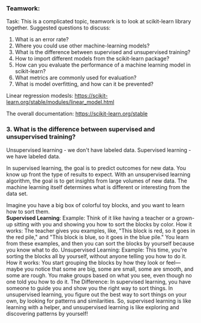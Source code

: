 ### Teamwork:
Task: This is a complicated topic, teamwork is to look at scikit-learn library together. Suggested questions to discuss:
1. What is an error rate?
2. Where you could use other machine-learning models?
3. What is the difference between supervised and unsupervised training?
4. How to import different models from the scikit-learn package?
5. How can you evaluate the performance of a machine learning model in scikit-learn?
6. What metrics are commonly used for evaluation?
7. What is model overfitting, and how can it be prevented?

Linear regression modesls: https://scikit-learn.org/stable/modules/linear_model.html

The overall documentation: https://scikit-learn.org/stable







### 3. What is the difference between supervised and unsupervised training?
Unsupervised learning - we don't have labeled data.
Supervised learning - we have labeled data.

In supervised learning, the goal is to predict outcomes for new data. You know up front the type of results to expect. With an unsupervised learning algorithm, the goal is to get insights from large volumes of new data. The machine learning itself determines what is different or interesting from the data set.

Imagine you have a big box of colorful toy blocks, and you want to learn how to sort them.<br/>**Supervised Learning**:
Example: Think of it like having a teacher or a grown-up sitting with you and showing you how to sort the blocks by color.
How it works: The teacher gives you examples, like, "This block is red, so it goes in the red pile," and "This block is blue, so it goes in the blue pile." You learn from these examples, and then you can sort the blocks by yourself because you know what to do.
Unsupervised Learning:
Example: This time, you're sorting the blocks all by yourself, without anyone telling you how to do it.
How it works: You start grouping the blocks by how they look or feel—maybe you notice that some are big, some are small, some are smooth, and some are rough. You make groups based on what you see, even though no one told you how to do it.
The Difference:
In supervised learning, you have someone to guide you and show you the right way to sort things.
In unsupervised learning, you figure out the best way to sort things on your own, by looking for patterns and similarities.
So, supervised learning is like learning with a helper, and unsupervised learning is like exploring and discovering patterns by yourself!
